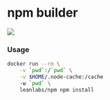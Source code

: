 # npm builder

[![](https://badge.imagelayers.io/leanlabs/npm:latest.svg)](https://imagelayers.io/?images=leanlabs/npm:latest 'Get your own badge on imagelayers.io')

### Usage

```bash
docker run --rm \
    -v `pwd`:/`pwd` \
    -v $HOME/.node-cache:/cache 
    -w `pwd` \
    leanlabs/npm npm install
```
